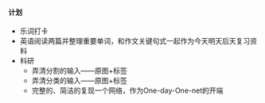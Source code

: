 #### 计划

* 乐词打卡
* 英语阅读两篇并整理重要单词，和作文关键句式一起作为今天明天后天复习资料
* 科研
  * 弄清分割的输入——原图+标签
  * 弄清分类的输入——原图+标签
  * 完整的、简洁的复现一个网络，作为One-day-One-net的开端



